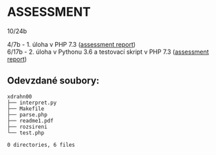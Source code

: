 ASSESSMENT 
==========

10/24b

4/7b - 1. úloha v PHP 7.3 ([assessment report](https://github.com/ldrahnik/ipp_project_2018_2019/issues/7)) \
6/17b - 2. úloha v Pythonu 3.6 a testovací skript v PHP 7.3 ([assessment report](https://github.com/ldrahnik/ipp_project_2018_2019/issues/5))

## Odevzdané soubory:

```
xdrahn00
├── interpret.py
├── Makefile
├── parse.php
├── readme1.pdf
├── rozsireni
└── test.php

0 directories, 6 files
```

